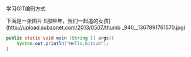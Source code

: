 ﻿学习GIT编码方式






下面是一张图片
![那些年，我们一起追的女孩](http://upload.subaonet.com/2013/0507/thumb
_940__1367891761570.jpg)
```java
public static void main (String [] args){
	System.out.println("Hello,Gitsub");
}

```